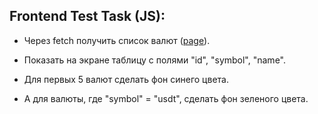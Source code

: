 ## Frontend Test Task (JS):

* Через fetch получить список валют ([page](https://api.coingecko.com/api/v3/coins/markets?vs_currency=usd&order=market_cap_desc&per_page=250&page=1)).

* Показать на экране таблицу с полями "id", "symbol", "name".

* Для первых 5 валют cделать фон синего цвета.

* А для валюты, где "symbol" = "usdt", сделать фон зеленого цвета.